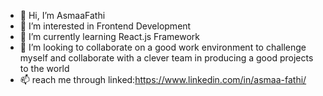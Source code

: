 - 👋 Hi, I’m AsmaaFathi
- 👀 I’m interested in Frontend Development
- 🌱 I’m currently learning React.js Framework
- 💞️ I’m looking to collaborate on a good work environment to challenge myself and collaborate with a clever team in producing a good projects to the world
- 📫 reach me through linked:https://www.linkedin.com/in/asmaa-fathi/

<!---
AsmaaFH/AsmaaFH is a ✨ special ✨ repository because its `README.md` (this file) appears on your GitHub profile.
You can click the Preview link to take a look at your changes.
--->
